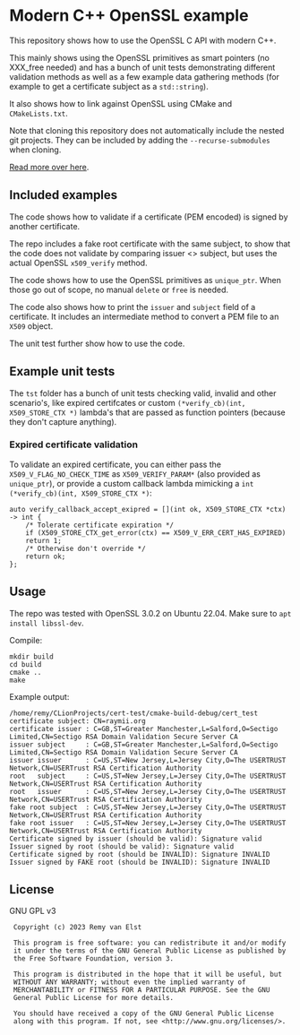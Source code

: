 # Modern C++ OpenSSL example

This repository shows how to use
the OpenSSL C API with modern C++.

This mainly shows using the OpenSSL 
primitives as smart pointers (no 
XXX_free needed) and has a bunch of 
unit tests demonstrating different
validation methods as well as a few 
example data gathering methods (for example
to get a certificate subject as a `std::string`).

It also shows how to link against OpenSSL
using CMake and `CMakeLists.txt`.

Note that cloning this repository does not automatically include the nested git projects.
They can be included by adding the `--recurse-submodules` when cloning.

[Read more over here](https://raymii.org).

## Included examples

The code shows how to validate
if a certificate (PEM encoded)
is signed by another certificate.

The repo includes a fake root certificate
with the same subject, to show that 
the code does not validate by comparing
issuer <> subject, but uses the actual
OpenSSL `x509_verify` method.

The code shows how to use the OpenSSL
primitives as `unique_ptr`. When those
go out of scope, no manual `delete` or
`free` is needed.

The code also shows how to print the 
`issuer` and `subject` field of a 
certificate. It includes an intermediate
method to convert a PEM file to an 
`X509` object.

The unit test further show how to use the code.

## Example unit tests

The `tst` folder has a bunch of unit tests checking
valid, invalid and other scenario's, like expired 
certifcates or custom `(*verify_cb)(int, X509_STORE_CTX *)`
lambda's that are passed as function pointers 
(because they don't capture anything). 

### Expired certificate validation

To validate an expired certificate, you can either
pass the `X509_V_FLAG_NO_CHECK_TIME` as 
`X509_VERIFY_PARAM*` (also provided as `unique_ptr`),
or provide a custom callback lambda mimicking a 
`int (*verify_cb)(int, X509_STORE_CTX *)`:

    auto verify_callback_accept_exipred = [](int ok, X509_STORE_CTX *ctx) -> int {
        /* Tolerate certificate expiration */
        if (X509_STORE_CTX_get_error(ctx) == X509_V_ERR_CERT_HAS_EXPIRED)
        return 1;
        /* Otherwise don't override */
        return ok;
    };


## Usage

The repo was tested with OpenSSL 3.0.2 on Ubuntu 22.04.
Make sure to `apt install libssl-dev`.

Compile:

    mkdir build
    cd build
    cmake ..
    make

Example output:

    /home/remy/CLionProjects/cert-test/cmake-build-debug/cert_test
    certificate subject: CN=raymii.org
    certificate issuer : C=GB,ST=Greater Manchester,L=Salford,O=Sectigo Limited,CN=Sectigo RSA Domain Validation Secure Server CA
    issuer subject     : C=GB,ST=Greater Manchester,L=Salford,O=Sectigo Limited,CN=Sectigo RSA Domain Validation Secure Server CA
    issuer issuer      : C=US,ST=New Jersey,L=Jersey City,O=The USERTRUST Network,CN=USERTrust RSA Certification Authority
    root   subject     : C=US,ST=New Jersey,L=Jersey City,O=The USERTRUST Network,CN=USERTrust RSA Certification Authority
    root   issuer      : C=US,ST=New Jersey,L=Jersey City,O=The USERTRUST Network,CN=USERTrust RSA Certification Authority
    fake root subject  : C=US,ST=New Jersey,L=Jersey City,O=The USERTRUST Network,CN=USERTrust RSA Certification Authority
    fake root issuer   : C=US,ST=New Jersey,L=Jersey City,O=The USERTRUST Network,CN=USERTrust RSA Certification Authority
    Certificate signed by issuer (should be valid): Signature valid
    Issuer signed by root (should be valid): Signature valid
    Certificate signed by root (should be INVALID): Signature INVALID
    Issuer signed by FAKE root (should be INVALID): Signature INVALID



## License

GNU GPL v3

```
 Copyright (c) 2023 Remy van Elst

 This program is free software: you can redistribute it and/or modify
 it under the terms of the GNU General Public License as published by
 the Free Software Foundation, version 3.

 This program is distributed in the hope that it will be useful, but
 WITHOUT ANY WARRANTY; without even the implied warranty of
 MERCHANTABILITY or FITNESS FOR A PARTICULAR PURPOSE. See the GNU
 General Public License for more details.

 You should have received a copy of the GNU General Public License
 along with this program. If not, see <http://www.gnu.org/licenses/>.
```
